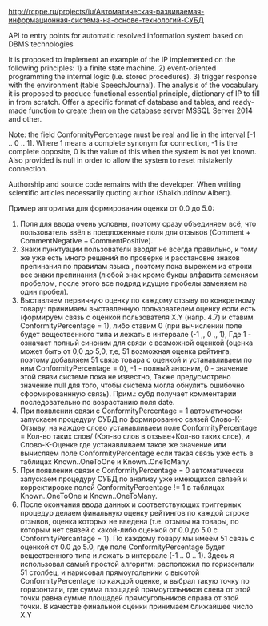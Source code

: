 http://rcppe.ru/projects/iu/Автоматическая-развиваемая-информационная-система-на-основе-технологий-СУБД

API to entry points for automatic resolved information system based on DBMS technologies

It is proposed to implement an example of the IP implemented on the following principles: 1) a finite state machine. 2) event-oriented programming the internal logic (i.e. stored procedures). 3) trigger response with the environment (table SpeechJournal). The analysis of the vocabulary it is proposed to produce functional essential principle, dictionary of IP to fill in from scratch. Offer a specific format of database and tables, and ready-made function to create them on the database server MSSQL Server 2014 and other.



Note: the field ConformityPercentage must be real and lie in the interval [-1 .. 0 .. 1]. Where 1 means a complete synonym for connection, -1 is the complete opposite, 0 is the value of this when the system is not yet known. Also provided is null in order to allow the system to reset mistakenly connection.



Authorship and source code remains with the developer. When writing scientific articles necessarily quoting author (Shaikhutdinov Albert).

Пример алгоритма для формирования оценки от 0.0 до 5.0:
1. Поля для ввода очень условны, поэтому сразу объединяем всё, что пользователь ввёл в предложенные поля для отзывов (Comment + CommentNegative + CommentPositive).
2. Знаки пунктуации пользователи вводят не всегда правильно, к тому же уже есть много решений по проверке и расстановке знаков препинания по правилам языка , поэтому пока вырежем из строки все знаки препинания (любой знак кроме буквы алфавита заменяем пробелом, после этого все подряд идущие пробелы заменяем на один пробел).
3. Выставляем первичную оценку по каждому отзыву по конкретному товару:  принимаем выставленную пользователем оценку если есть (формируем связь с оценкой пользователя X.Y (напр. 4.7) и ставим ConformityPercentage = 1), либо ставим 0 (при вычислении поле  будет вещественного типа и лежать в интервале (-1 ,, 0 ,, 1), Где 1 - означает полный синоним для связи с возможной оценкой (оценка может быть от 0,0 до 5,0, т,е, 51 возможная оценка рейтинга, поэтому добавляем 51 связь товара с оценкой и устанавливаем по ним ConformityPercentage = 0), -1 - полный антоним, 0 - значение этой связи системе пока не известно, Также предусмотрено значение null для того, чтобы система могла обнулить ошибочно сформированнную связь). Прим.: субд получает комментарии последовательно по возрастанию поля date.
4. При появлении связи с ConformityPercentage = 1 автоматически запускаем процедуру СУБД по формированию связей Слово-К-Отзыву, на каждое слово устанавливаем поле ConformityPercentage = Кол-во таких слов/ (Кол-во слов в отзыве+Кол-во таких слов), и Слово-К-Оценке где устанавливаем такое же значение или вычисляем поле ConformityPercentage если такая связь уже есть в таблицах Known..OneToOne и Known..OneToMany.
5. При появлении связи с ConformityPercentage = 0 автоматически запускаем процедуру СУБД по анализу уже имеющихся связей и корректировке полей ConformityPercentage != 1 в таблицах Known..OneToOne и Known..OneToMany.
6. После окончания ввода данных и соответствующих триггерных процедур делаем финальную оценку рейтингов по каждой строке отзывов, оценка которых не введена (т.е. отзывы на товары, по которым нет связей с какой-либо оценкой от 0.0 до 5.0 с ConformityPercantage = 1). По каждому товару мы имеем 51 связь с оценкой от 0.0 до 5.0, где поле  ConformityPercentage будет вещественного типа и лежать в интервале (-1 .. 0 .. 1). Здесь я использовал самый простой алгоритм: расположил по горизонтали 51 столбец, и нарисовал прямоугольники с высотой ConformityPercentage по каждой оценке, и выбрал такую точку по горизонтали, где сумма площадей прямоугольников слева от этой точки равна сумме площадей прямоугольников справа от этой точки. В качестве финальной оценки принимаем ближайшее число X.Y
